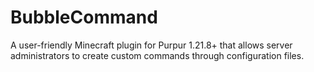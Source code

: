 # BubbleCommand
A user-friendly Minecraft plugin for Purpur 1.21.8+ that allows server administrators to create custom commands through configuration files.
